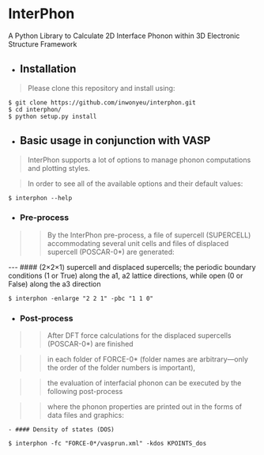 # InterPhon

A Python Library to Calculate 2D Interface Phonon within 3D Electronic Structure Framework

- ## Installation

> Please clone this repository and install using:

```
$ git clone https://github.com/inwonyeu/interphon.git
$ cd interphon/
$ python setup.py install
```

- ## Basic usage in conjunction with VASP

> InterPhon supports a lot of options to manage phonon computations and plotting styles. 

> In order to see all of the available options and their default values:

```
$ interphon --help
```

  - ### Pre-process

>> By the InterPhon pre-process, a file of supercell (SUPERCELL) accommodating several unit cells and files of displaced supercell (POSCAR-0*) are generated:

--- #### (2×2×1) supercell and displaced supercells; the periodic boundary conditions (1 or True) along the a1, a2 lattice directions, while open (0 or False) along the a3 direction

```
$ interphon -enlarge "2 2 1" -pbc "1 1 0"
```

  - ### Post-process

>> After DFT force calculations for the displaced supercells (POSCAR-0*) are finished 

>> in each folder of FORCE-0* (folder names are arbitrary—only the order of the folder numbers is important), 

>> the evaluation of interfacial phonon can be executed by the following post-process 

>> where the phonon properties are printed out in the forms of data files and graphics:

    - #### Density of states (DOS)
```
$ interphon -fc "FORCE-0*/vasprun.xml" -kdos KPOINTS_dos
```
